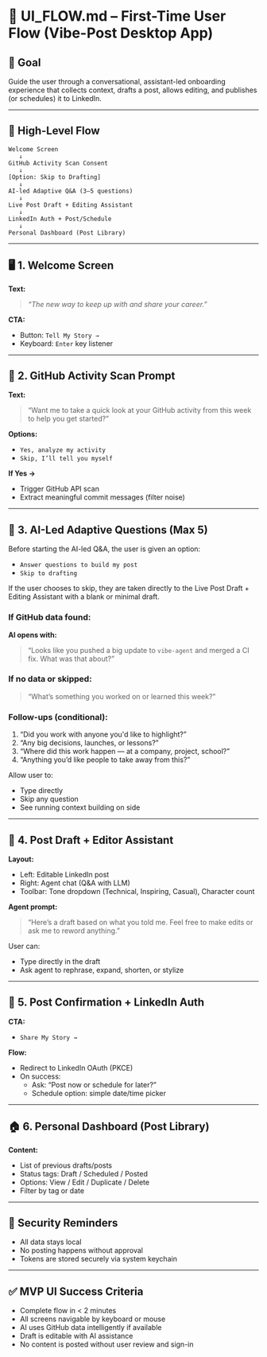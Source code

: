 
# 🧭 UI_FLOW.md – First-Time User Flow (Vibe-Post Desktop App)

## 🎯 Goal
Guide the user through a conversational, assistant-led onboarding experience that collects context, drafts a post, allows editing, and publishes (or schedules) it to LinkedIn.

---

## 🔄 High-Level Flow

```
Welcome Screen
   ↓
GitHub Activity Scan Consent
   ↓
[Option: Skip to Drafting]
   ↓
AI-led Adaptive Q&A (3–5 questions)
   ↓
Live Post Draft + Editing Assistant
   ↓
LinkedIn Auth + Post/Schedule
   ↓
Personal Dashboard (Post Library)
```

---

## 🖥️ 1. Welcome Screen

**Text:**
> _“The new way to keep up with and share your career.”_

**CTA:**
- Button: `Tell My Story →`
- Keyboard: `Enter` key listener

---

## 🔐 2. GitHub Activity Scan Prompt

**Text:**
> “Want me to take a quick look at your GitHub activity from this week to help you get started?”

**Options:**
- `Yes, analyze my activity`
- `Skip, I’ll tell you myself`

**If Yes →**
- Trigger GitHub API scan
- Extract meaningful commit messages (filter noise)

---

## 🤖 3. AI-Led Adaptive Questions (Max 5)

Before starting the AI-led Q&A, the user is given an option:
- `Answer questions to build my post`
- `Skip to drafting`

If the user chooses to skip, they are taken directly to the Live Post Draft + Editing Assistant with a blank or minimal draft.

### If GitHub data found:
**AI opens with:**
> “Looks like you pushed a big update to `vibe-agent` and merged a CI fix. What was that about?”

### If no data or skipped:
> “What’s something you worked on or learned this week?”

### Follow-ups (conditional):
1. “Did you work with anyone you'd like to highlight?”
2. “Any big decisions, launches, or lessons?”
3. “Where did this work happen — at a company, project, school?”
4. “Anything you’d like people to take away from this?”

Allow user to:
- Type directly
- Skip any question
- See running context building on side

---

## 📝 4. Post Draft + Editor Assistant

**Layout:**
- Left: Editable LinkedIn post
- Right: Agent chat (Q&A with LLM)
- Toolbar: Tone dropdown (Technical, Inspiring, Casual), Character count

**Agent prompt:**
> “Here’s a draft based on what you told me. Feel free to make edits or ask me to reword anything.”

User can:
- Type directly in the draft
- Ask agent to rephrase, expand, shorten, or stylize

---

## 🔗 5. Post Confirmation + LinkedIn Auth

**CTA:**
- `Share My Story →`

**Flow:**
- Redirect to LinkedIn OAuth (PKCE)
- On success:
    - Ask: “Post now or schedule for later?”
    - Schedule option: simple date/time picker

---

## 🏠 6. Personal Dashboard (Post Library)

**Content:**
- List of previous drafts/posts
- Status tags: Draft / Scheduled / Posted
- Options: View / Edit / Duplicate / Delete
- Filter by tag or date

---

## 🔐 Security Reminders

- All data stays local
- No posting happens without approval
- Tokens are stored securely via system keychain

---

## ✅ MVP UI Success Criteria

- Complete flow in < 2 minutes
- All screens navigable by keyboard or mouse
- AI uses GitHub data intelligently if available
- Draft is editable with AI assistance
- No content is posted without user review and sign-in
